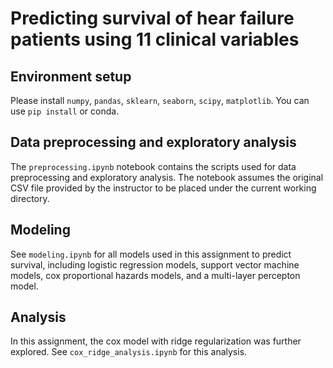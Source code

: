 # Predicting survival of hear failure patients using 11 clinical variables 

## Environment setup  
Please install `numpy`, `pandas`, `sklearn`, `seaborn`, `scipy`, `matplotlib`. You can use `pip install` or conda. 

## Data preprocessing and exploratory analysis 
The `preprocessing.ipynb` notebook contains the scripts used for data preprocessing and exploratory analysis. The notebook assumes the original CSV file provided by the instructor to be placed under the current working directory. 

## Modeling 
See `modeling.ipynb` for all models used in this assignment to predict survival, including logistic regression models, support vector machine models, cox proportional hazards models, and a multi-layer percepton model. 

## Analysis 
In this assignment, the cox model with ridge regularization was further explored. See `cox_ridge_analysis.ipynb` for this analysis. 